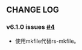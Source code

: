 ## CHANGE LOG

### v6.1.0 issues [#4](https://github.com/qiniu/js-sdk/pull/4)

- 使用mkfile代替rs-mkfile。
